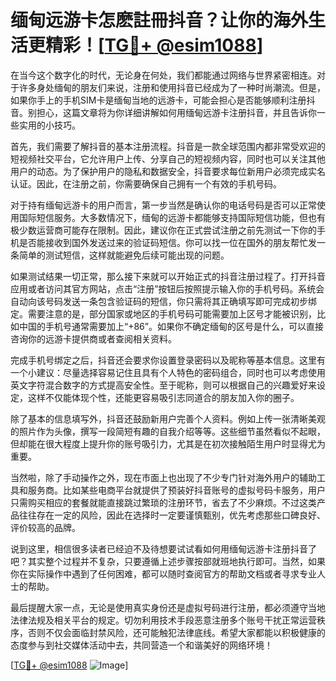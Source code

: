 # 缅甸远游卡怎麽註冊抖音？让你的海外生活更精彩！[[TG💪+ @esim1088](https://t.me/s/esim1088)]

在当今这个数字化的时代，无论身在何处，我们都能通过网络与世界紧密相连。对于许多身处缅甸的朋友们来说，注册和使用抖音已经成为了一种时尚潮流。但是，如果你手上的手机SIM卡是缅甸当地的远游卡，可能会担心是否能够顺利注册抖音。别担心，这篇文章将为你详细讲解如何用缅甸远游卡注册抖音，并且告诉你一些实用的小技巧。

首先，我们需要了解抖音的基本注册流程。抖音是一款全球范围内都非常受欢迎的短视频社交平台，它允许用户上传、分享自己的短视频内容，同时也可以关注其他用户的动态。为了保护用户的隐私和数据安全，抖音要求每位新用户必须完成实名认证。因此，在注册之前，你需要确保自己拥有一个有效的手机号码。

对于持有缅甸远游卡的用户而言，第一步当然是确认你的电话号码是否可以正常使用国际短信服务。大多数情况下，缅甸的远游卡都能够支持国际短信功能，但也有极少数运营商可能存在限制。因此，建议你在正式尝试注册之前先测试一下你的手机是否能接收到国外发送过来的验证码短信。你可以找一位在国外的朋友帮忙发一条简单的测试短信，这样就能避免后续可能出现的问题。

如果测试结果一切正常，那么接下来就可以开始正式的抖音注册过程了。打开抖音应用或者访问其官方网站，点击“注册”按钮后按照提示输入你的手机号码。系统会自动向该号码发送一条包含验证码的短信，你只需将其正确填写即可完成初步绑定。需要注意的是，部分国家或地区的手机号码可能需要加上区号才能被识别，比如中国的手机号通常需要加上“+86”。如果你不确定缅甸的区号是什么，可以直接咨询你的远游卡提供商或者查阅相关资料。

完成手机号绑定之后，抖音还会要求你设置登录密码以及昵称等基本信息。这里有一个小建议：尽量选择容易记住且具有个人特色的密码组合，同时也可以考虑使用英文字符混合数字的方式提高安全性。至于昵称，则可以根据自己的兴趣爱好来设定，这样不仅能体现个性，还能更容易吸引志同道合的朋友加入你的圈子。

除了基本的信息填写外，抖音还鼓励新用户完善个人资料。例如上传一张清晰美观的照片作为头像，撰写一段简短有趣的自我介绍等等。这些细节虽然看似不起眼，但却能在很大程度上提升你的账号吸引力，尤其是在初次接触陌生用户时显得尤为重要。

当然啦，除了手动操作之外，现在市面上也出现了不少专门针对海外用户的辅助工具和服务商。比如某些电商平台就提供了预装好抖音账号的虚拟号码卡服务，用户只需购买相应的套餐就能直接跳过繁琐的注册环节，省去了不少麻烦。不过这类产品往往存在一定的风险，因此在选择时一定要谨慎甄别，优先考虑那些口碑良好、评价较高的品牌。

说到这里，相信很多读者已经迫不及待想要试试看如何用缅甸远游卡注册抖音了吧？其实整个过程并不复杂，只要遵循上述步骤按部就班地执行即可。当然，如果你在实际操作中遇到了任何困难，都可以随时查阅官方的帮助文档或者寻求专业人士的帮助。

最后提醒大家一点，无论是使用真实身份还是虚拟号码进行注册，都必须遵守当地法律法规及相关平台的规定。切勿利用技术手段恶意注册多个账号干扰正常运营秩序，否则不仅会面临封禁风险，还可能触犯法律底线。希望大家都能以积极健康的态度参与到社交媒体活动中去，共同营造一个和谐美好的网络环境！

[[TG💪+ @esim1088](https://t.me/s/esim1088) ![Image](https://i.postimg.cc/4NQfJmqS/Snipaste-2025-05-13-00-14-12.png)]